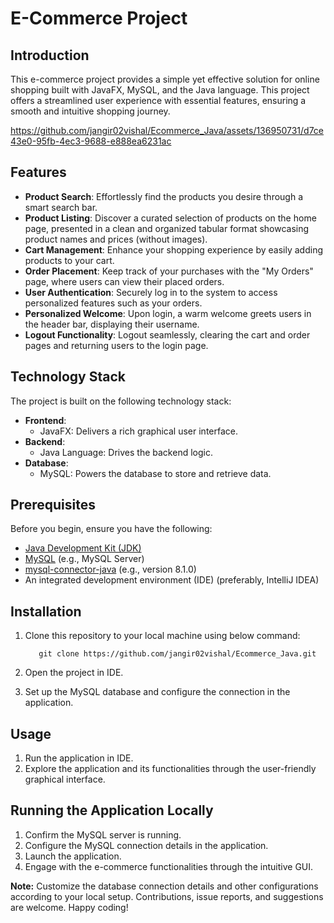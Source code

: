 # E-Commerce Project

## Introduction
This e-commerce project provides a simple yet effective solution for online shopping built with JavaFX, MySQL, and the Java language. This project offers a streamlined user experience with essential features, ensuring a smooth and intuitive shopping journey.

https://github.com/jangir02vishal/Ecommerce_Java/assets/136950731/d7ce43e0-95fb-4ec3-9688-e888ea6231ac

## Features

- **Product Search**: Effortlessly find the products you desire through a smart search bar.
- **Product Listing**: Discover a curated selection of products on the home page, presented in a clean and organized tabular format showcasing product names and prices (without images).
- **Cart Management**: Enhance your shopping experience by easily adding products to your cart.
- **Order Placement**: Keep track of your purchases with the "My Orders" page, where users can view their placed orders.
- **User Authentication**: Securely log in to the system to access personalized features such as your orders.
- **Personalized Welcome**: Upon login, a warm welcome greets users in the header bar, displaying their username.
- **Logout Functionality**: Logout seamlessly, clearing the cart and order pages and returning users to the login page.

## Technology Stack

The project is built on the following technology stack:
- **Frontend**:
  - JavaFX: Delivers a rich graphical user interface.
- **Backend**:
  - Java Language: Drives the backend logic.
- **Database**:
  - MySQL: Powers the database to store and retrieve data.

## Prerequisites

Before you begin, ensure you have the following:
- [Java Development Kit (JDK)](https://www.oracle.com/java/technologies/javase-downloads.html)
- [MySQL](https://dev.mysql.com/downloads/mysql/) (e.g., MySQL Server)
- [mysql-connector-java](https://dev.mysql.com/downloads/connector/j/) (e.g., version 8.1.0)
- An integrated development environment (IDE) (preferably, IntelliJ IDEA)

## Installation

1. Clone this repository to your local machine using below command:

          git clone https://github.com/jangir02vishal/Ecommerce_Java.git

2. Open the project in IDE.
3. Set up the MySQL database and configure the connection in the application.

## Usage
1. Run the application in IDE.
2. Explore the application and its functionalities through the user-friendly graphical interface.

## Running the Application Locally
1. Confirm the MySQL server is running.
2. Configure the MySQL connection details in the application.
3. Launch the application.
4. Engage with the e-commerce functionalities through the intuitive GUI.

**Note:** Customize the database connection details and other configurations according to your local setup. Contributions, issue reports, and suggestions are welcome. Happy coding!
